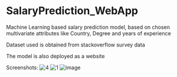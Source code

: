 # SalaryPrediction_WebApp

Machine Learning based salary prediction model, based on chosen multivariate attributes like Country, Degree and years of experience 

Dataset used is obtained from stackoverflow survey data

The model is also deployed as a website

Screenshots:
![4](https://user-images.githubusercontent.com/72409908/229579232-4a1712e0-1d3b-4747-b820-cce8b65222db.png)
![1](https://user-images.githubusercontent.com/72409908/229579293-984e542c-36ec-4dbe-aaa3-45abca06bbc4.png)
![image](https://user-images.githubusercontent.com/72409908/229579817-3fe5edbd-cb37-416c-b286-0001f21d5b04.png)


